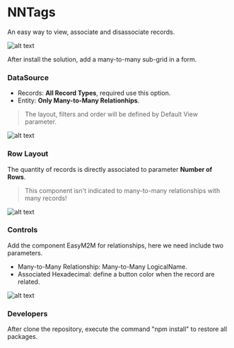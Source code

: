 # NNTags

An easy way to view, associate and disassociate records.

![alt text](https://github.com/VinnyDyn/NNTags/blob/master/pcf_nn_tags.gif)

After install the solution, add a many-to-many sub-grid in a form.

### DataSource
- Records: **All Record Types**, required use this option.
- Entity: **Only Many-to-Many Relationhips**.
> The layout, filters and order will be defined by Default View parameter.

![alt text](https://github.com/VinnyDyn/NNTags/blob/master/pcf_configuration_data_source.png)

### Row Layout
The quantity of records is directly associated to parameter **Number of Rows**.
> This component isn't indicated to many-to-many relationships with many records!

![alt text](https://github.com/VinnyDyn/NNTags/blob/master/pcf_configuration_layout.png)

### Controls
Add the component EasyM2M for relationships, here we need include two parameters.
- Many-to-Many Relationship: Many-to-Many LogicalName.
- Associated Hexadecimal: define a button color when the record are related.

![alt text](https://github.com/VinnyDyn/NNTags/blob/master/pcf_configuration.png)

### Developers
After clone the repository, execute the command "npm install" to restore all packages.
